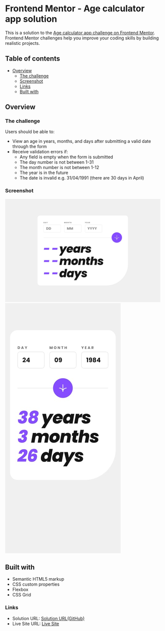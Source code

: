 # Frontend Mentor - Age calculator app solution

This is a solution to the [Age calculator app challenge on Frontend Mentor](https://www.frontendmentor.io/challenges/age-calculator-app-dF9DFFpj-Q). Frontend Mentor challenges help you improve your coding skills by building realistic projects. 

## Table of contents

- [Overview](#overview)
  - [The challenge](#the-challenge)
  - [Screenshot](#screenshot)
  - [Links](#links)
  - [Built with](#built-with)

## Overview

### The challenge

Users should be able to:

- View an age in years, months, and days after submitting a valid date through the form
- Receive validation errors if:
  - Any field is empty when the form is submitted
  - The day number is not between 1-31
  - The month number is not between 1-12
  - The year is in the future
  - The date is invalid e.g. 31/04/1991 (there are 30 days in April)

### Screenshot

![](./assets/design/desktop-design.jpg)
![](./assets/design/mobile-design.jpg)

## Built with

- Semantic HTML5 markup
- CSS custom properties
- Flexbox
- CSS Grid

### Links

- Solution URL: [Solution URL(GitHub)](https://github.com/sourabh-yalagod/Age-Calculating-APP-Js.git)
- Live Site URL: [Live Site](https://sourabh-yalagod.github.io/Age-Calculating-APP-Js/)



